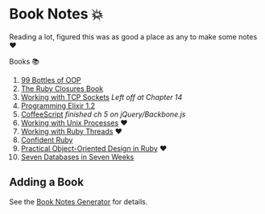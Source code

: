 # Book Notes :boom:

Reading a lot, figured this was as good a place as any to make some notes :heart:

Books :books:

1. [99 Bottles of OOP](99-bottles-of-oop/README.md)
1. [The Ruby Closures Book](the-ruby-closures-book/README.md)
1. [Working with TCP Sockets](working-with-tcp-sockets/README.md) _Left off at Chapter 14_
1. [Programming Elixir 1.2](programming-elixir-1.2/README.md)
1. [CoffeeScript](coffeescript/README.md) _finished ch 5 on jQuery/Backbone.js_
1. [Working with Unix Processes](working-with-unix-processes/README.md) :heart:
1. [Working with Ruby Threads](working-with-ruby-threads/README.md) :heart:
1. [Confident Ruby](confident-ruby/README.md)
1. [Practical Object-Oriented Design in Ruby](practical-object-oriented-design-in-ruby/README.md) :heart:
1. [Seven Databases in Seven Weeks](seven-db-in-seven-weeks/README.md)

## Adding a Book

See the [Book Notes Generator](https://github.com/trueheart78/book-notes-generator) for details.

